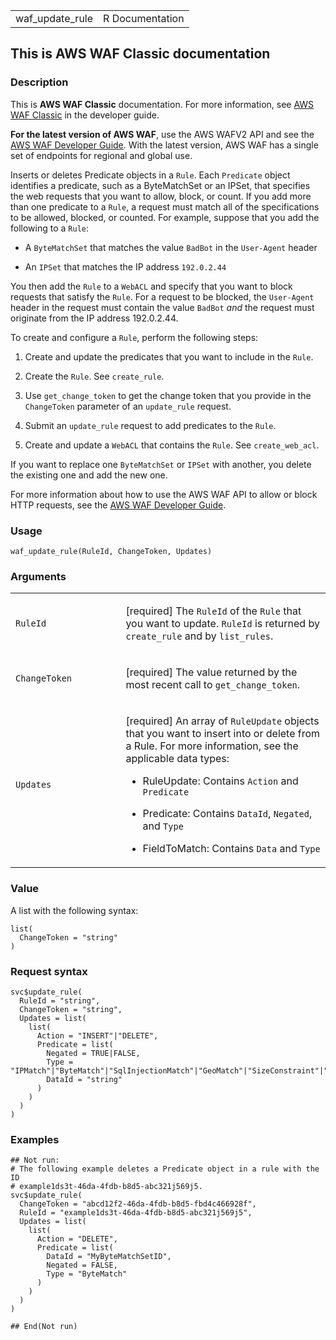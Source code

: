 <table style="width: 100%;">
<tbody>
<tr class="odd">
<td>waf_update_rule</td>
<td style="text-align: right;">R Documentation</td>
</tr>
</tbody>
</table>

## This is AWS WAF Classic documentation

### Description

This is **AWS WAF Classic** documentation. For more information, see
[AWS WAF
Classic](https://docs.aws.amazon.com/waf/latest/developerguide/classic-waf-chapter.html)
in the developer guide.

**For the latest version of AWS WAF**, use the AWS WAFV2 API and see the
[AWS WAF Developer
Guide](https://docs.aws.amazon.com/waf/latest/developerguide/waf-chapter.html).
With the latest version, AWS WAF has a single set of endpoints for
regional and global use.

Inserts or deletes Predicate objects in a `Rule`. Each `Predicate`
object identifies a predicate, such as a ByteMatchSet or an IPSet, that
specifies the web requests that you want to allow, block, or count. If
you add more than one predicate to a `Rule`, a request must match all of
the specifications to be allowed, blocked, or counted. For example,
suppose that you add the following to a `Rule`:

-   A `ByteMatchSet` that matches the value `BadBot` in the `User-Agent`
    header

-   An `IPSet` that matches the IP address `⁠192.0.2.44⁠`

You then add the `Rule` to a `WebACL` and specify that you want to block
requests that satisfy the `Rule`. For a request to be blocked, the
`User-Agent` header in the request must contain the value `BadBot` *and*
the request must originate from the IP address 192.0.2.44.

To create and configure a `Rule`, perform the following steps:

1.  Create and update the predicates that you want to include in the
    `Rule`.

2.  Create the `Rule`. See `create_rule`.

3.  Use `get_change_token` to get the change token that you provide in
    the `ChangeToken` parameter of an `update_rule` request.

4.  Submit an `update_rule` request to add predicates to the `Rule`.

5.  Create and update a `WebACL` that contains the `Rule`. See
    `create_web_acl`.

If you want to replace one `ByteMatchSet` or `IPSet` with another, you
delete the existing one and add the new one.

For more information about how to use the AWS WAF API to allow or block
HTTP requests, see the [AWS WAF Developer
Guide](https://docs.aws.amazon.com/waf/latest/developerguide/).

### Usage

    waf_update_rule(RuleId, ChangeToken, Updates)

### Arguments

<table>
<colgroup>
<col style="width: 35%" />
<col style="width: 65%" />
</colgroup>
<tbody>
<tr class="odd">
<td><code id="waf_update_rule_:_RuleId">RuleId</code></td>
<td><p>[required] The <code>RuleId</code> of the <code>Rule</code> that
you want to update. <code>RuleId</code> is returned by
<code>create_rule</code> and by <code>list_rules</code>.</p></td>
</tr>
<tr class="even">
<td><code id="waf_update_rule_:_ChangeToken">ChangeToken</code></td>
<td><p>[required] The value returned by the most recent call to
<code>get_change_token</code>.</p></td>
</tr>
<tr class="odd">
<td><code id="waf_update_rule_:_Updates">Updates</code></td>
<td><p>[required] An array of <code>RuleUpdate</code> objects that you
want to insert into or delete from a Rule. For more information, see the
applicable data types:</p>
<ul>
<li><p>RuleUpdate: Contains <code>Action</code> and
<code>Predicate</code></p></li>
<li><p>Predicate: Contains <code>DataId</code>, <code>Negated</code>,
and <code>Type</code></p></li>
<li><p>FieldToMatch: Contains <code>Data</code> and
<code>Type</code></p></li>
</ul></td>
</tr>
</tbody>
</table>

### Value

A list with the following syntax:

    list(
      ChangeToken = "string"
    )

### Request syntax

    svc$update_rule(
      RuleId = "string",
      ChangeToken = "string",
      Updates = list(
        list(
          Action = "INSERT"|"DELETE",
          Predicate = list(
            Negated = TRUE|FALSE,
            Type = "IPMatch"|"ByteMatch"|"SqlInjectionMatch"|"GeoMatch"|"SizeConstraint"|"XssMatch"|"RegexMatch",
            DataId = "string"
          )
        )
      )
    )

### Examples

    ## Not run: 
    # The following example deletes a Predicate object in a rule with the ID
    # example1ds3t-46da-4fdb-b8d5-abc321j569j5.
    svc$update_rule(
      ChangeToken = "abcd12f2-46da-4fdb-b8d5-fbd4c466928f",
      RuleId = "example1ds3t-46da-4fdb-b8d5-abc321j569j5",
      Updates = list(
        list(
          Action = "DELETE",
          Predicate = list(
            DataId = "MyByteMatchSetID",
            Negated = FALSE,
            Type = "ByteMatch"
          )
        )
      )
    )

    ## End(Not run)
